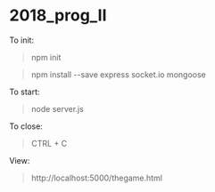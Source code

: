 # 2018_prog_II

To init:
>npm init

>npm install --save express socket.io mongoose

To start:
>node server.js

To close:
>CTRL + C

View:
>http://localhost:5000/thegame.html

